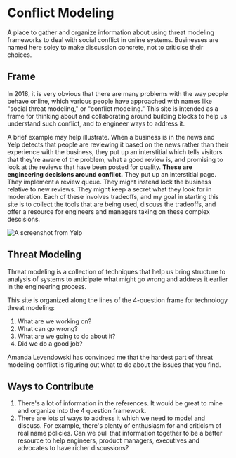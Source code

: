 # Conflict Modeling
A place to gather and organize information about using threat modeling
frameworks to deal with social conflict in online systems.  Businesses
are named here soley to make discussion concrete, not to criticise
their choices.

## Frame 

In 2018, it is very obvious that there are many problems with the way
people behave online, which various people have approached with names
like "social threat modeling," or "conflict modeling."  This site is
intended as a frame for thinking about and collaborating around
building blocks to help us understand such conflict, and to engineer
ways to address it.

A brief example may help illustrate.  When a business is in the news
and Yelp detects that people are reviewing it based on the news rather
than their experience with the business, they put up an interstitial
which tells visitors that they're aware of the problem, what a good
review is, and promising to look at the reviews that have been posted
for quality.  **These are engineering decisions around conflict.**
They put up an interstitial page.  They implement a review queue.
They might instead lock the business relative to new reviews.  They
might keep a secret what they look for in moderation.  Each of these
involves tradeoffs, and my goal in starting this site is to collect
the tools that are being used, discuss the tradeoffs, and offer a
resource for engineers and managers taking on these complex
descisions.

![A screenshot from Yelp](https://github.com/adamshostack/conflictmodeling/images/RedHen.png)

## Threat Modeling

Threat modeling is a collection of techniques that help us bring
structure to analysis of systems to anticipate what might go wrong and
address it earlier in the engineering process.

This site is organized along the lines of the 4-question frame for
technology threat modeling:

1. What are we working on?
2. What can go wrong?
3. What are we going to do about it?
4. Did we do a good job?

Amanda Levendowski has convinced me that the hardest part of threat
modeling conflict is figuring out what to do about the issues that you
find.

## Ways to Contribute
1. There's a lot of information in the references.  It would be great to mine and organize into the 4 question framework.
2. There are lots of ways to address it which we need to model and discuss.  For example, there's plenty of enthusiasm for and criticism of real name policies.  Can we pull that information together to be a better resource to help engineers, product managers, executives and advocates to have richer discussions?

